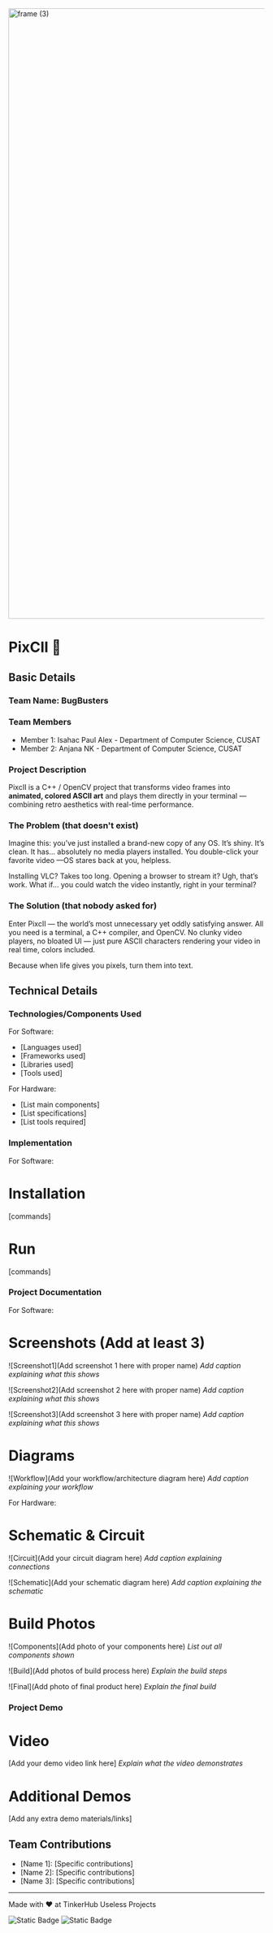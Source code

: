 <img width="3188" height="1202" alt="frame (3)" src="https://github.com/user-attachments/assets/517ad8e9-ad22-457d-9538-a9e62d137cd7" />

# PixCII 🎯

## Basic Details

### Team Name: BugBusters

### Team Members

- Member 1: Isahac Paul Alex - Department of Computer Science, CUSAT
- Member 2: Anjana NK - Department of Computer Science, CUSAT

### Project Description

PixcII is a C++ / OpenCV project that transforms video frames into **animated, colored ASCII art** and plays them directly in your terminal — combining retro aesthetics with real-time performance.

### The Problem (that doesn't exist)

Imagine this: you’ve just installed a brand-new copy of any OS.
It’s shiny. It’s clean. It has… absolutely no media players installed.
You double-click your favorite video —OS stares back at you, helpless.

Installing VLC? Takes too long.
Opening a browser to stream it? Ugh, that’s work.
What if… you could watch the video instantly, right in your terminal?

### The Solution (that nobody asked for)

Enter PixcII — the world’s most unnecessary yet oddly satisfying answer.
All you need is a terminal, a C++ compiler, and OpenCV.
No clunky video players, no bloated UI — just pure ASCII characters rendering your video in real time, colors included.

Because when life gives you pixels, turn them into text.

## Technical Details

### Technologies/Components Used

For Software:

- [Languages used]
- [Frameworks used]
- [Libraries used]
- [Tools used]

For Hardware:

- [List main components]
- [List specifications]
- [List tools required]

### Implementation

For Software:

# Installation

[commands]

# Run

[commands]

### Project Documentation

For Software:

# Screenshots (Add at least 3)

![Screenshot1](Add screenshot 1 here with proper name)
_Add caption explaining what this shows_

![Screenshot2](Add screenshot 2 here with proper name)
_Add caption explaining what this shows_

![Screenshot3](Add screenshot 3 here with proper name)
_Add caption explaining what this shows_

# Diagrams

![Workflow](Add your workflow/architecture diagram here)
_Add caption explaining your workflow_

For Hardware:

# Schematic & Circuit

![Circuit](Add your circuit diagram here)
_Add caption explaining connections_

![Schematic](Add your schematic diagram here)
_Add caption explaining the schematic_

# Build Photos

![Components](Add photo of your components here)
_List out all components shown_

![Build](Add photos of build process here)
_Explain the build steps_

![Final](Add photo of final product here)
_Explain the final build_

### Project Demo

# Video

[Add your demo video link here]
_Explain what the video demonstrates_

# Additional Demos

[Add any extra demo materials/links]

## Team Contributions

- [Name 1]: [Specific contributions]
- [Name 2]: [Specific contributions]
- [Name 3]: [Specific contributions]

---

Made with ❤️ at TinkerHub Useless Projects

![Static Badge](https://img.shields.io/badge/TinkerHub-24?color=%23000000&link=https%3A%2F%2Fwww.tinkerhub.org%2F)
![Static Badge](https://img.shields.io/badge/UselessProjects--25-25?link=https%3A%2F%2Fwww.tinkerhub.org%2Fevents%2FQ2Q1TQKX6Q%2FUseless%2520Projects)
